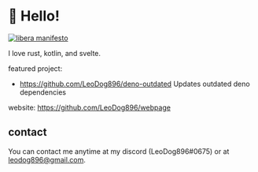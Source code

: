 # 👋 Hello!
[![libera manifesto](https://img.shields.io/badge/libera-manifesto-lightgrey.svg)](https://liberamanifesto.com)

I love rust, kotlin, and svelte.

featured project:
- https://github.com/LeoDog896/deno-outdated Updates outdated deno dependencies

website: https://github.com/LeoDog896/webpage

## contact

You can contact me anytime at my discord (LeoDog896#0675)
or at leodog896@gmail.com.
